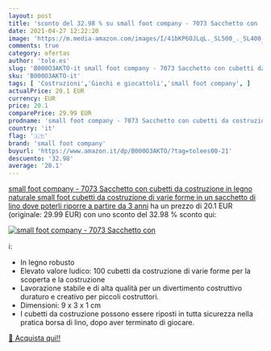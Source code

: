 ```yaml
---
layout: post
title: 'sconto del 32.98 % su small foot company - 7073 Sacchetto con   '
date: 2021-04-27 12:22:20
image: 'https://m.media-amazon.com/images/I/41bKP6OJLqL._SL500_._SL400_.jpg'
comments: true
category: ofertas
author: 'tole.es'
slug: 'B000O3AKTO-it small foot company - 7073 Sacchetto con cubetti da...'
sku: 'B000O3AKTO-it'
tags: [ 'Costruzioni','Giochi e giocattoli','small foot company', ]
actualPrice: 20.1 EUR
currency: EUR
price: 20.1
comparePrice: 29.99 EUR
prodname: 'small foot company - 7073 Sacchetto con cubetti da costruzione in legno naturale small foot  cubetti da costruzione di varie forme  in un sacchetto di lino dove poterli riporre  a partire da 3 anni'
country: 'it'
flag: '🇮🇹'
brand: 'small foot company'
buyurl: 'https://www.amazon.it/dp/B000O3AKTO/?tag=tolees00-21'
descuento: '32.98'
average: '20.1'
---
```


[small foot company - 7073 Sacchetto con cubetti da costruzione in legno naturale small foot  cubetti da costruzione di varie forme  in un sacchetto di lino dove poterli riporre  a partire da 3 anni](https://www.amazon.it/dp/B000O3AKTO/?tag=tolees00-21) ha un prezzo di 20.1 EUR (originale: 29.99 EUR) con uno sconto del 32.98 % sconto qui:

[![small foot company - 7073 Sacchetto con ](https://m.media-amazon.com/images/I/41bKP6OJLqL._SL500_._SL400_.jpg)](https://www.amazon.it/dp/B000O3AKTO/?tag=tolees00-21)

ℹ️:

- In legno robusto
- Elevato valore ludico: 100 cubetti da costruzione di varie forme per la scoperta e la costruzione
- Lavorazione stabile e di alta qualità per un divertimento costruttivo duraturo e creativo per piccoli costruttori.
- Dimensioni: 9 x 3 x 1 cm
- I cubetti da costruzione possono essere riposti in tutta sicurezza nella pratica borsa di lino, dopo aver terminato di giocare.

[🛒 Acquista qui!!](https://www.amazon.it/dp/B000O3AKTO/?tag=tolees00-21)
